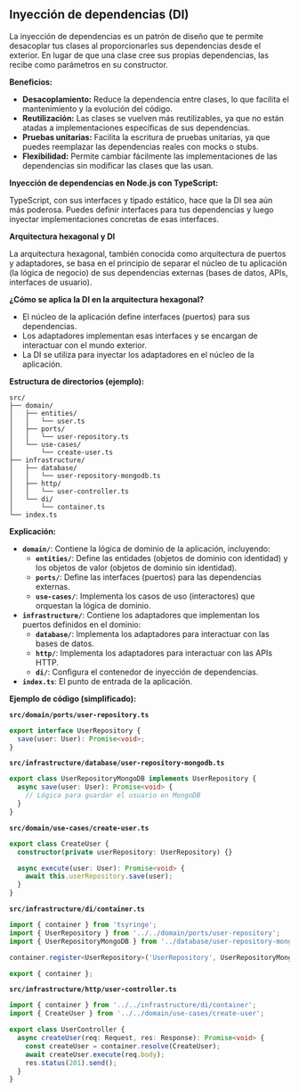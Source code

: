 
## Inyección de dependencias (DI)

La inyección de dependencias es un patrón de diseño que te permite desacoplar tus clases al proporcionarles sus dependencias desde el exterior. En lugar de que una clase cree sus propias dependencias, las recibe como parámetros en su constructor.

**Beneficios:**

* **Desacoplamiento:** Reduce la dependencia entre clases, lo que facilita el mantenimiento y la evolución del código.
* **Reutilización:** Las clases se vuelven más reutilizables, ya que no están atadas a implementaciones específicas de sus dependencias.
* **Pruebas unitarias:** Facilita la escritura de pruebas unitarias, ya que puedes reemplazar las dependencias reales con mocks o stubs.
* **Flexibilidad:** Permite cambiar fácilmente las implementaciones de las dependencias sin modificar las clases que las usan.

**Inyección de dependencias en Node.js con TypeScript:**

TypeScript, con sus interfaces y tipado estático, hace que la DI sea aún más poderosa. Puedes definir interfaces para tus dependencias y luego inyectar implementaciones concretas de esas interfaces.

**Arquitectura hexagonal y DI**

La arquitectura hexagonal, también conocida como arquitectura de puertos y adaptadores, se basa en el principio de separar el núcleo de tu aplicación (la lógica de negocio) de sus dependencias externas (bases de datos, APIs, interfaces de usuario).

**¿Cómo se aplica la DI en la arquitectura hexagonal?**

* El núcleo de la aplicación define interfaces (puertos) para sus dependencias.
* Los adaptadores implementan esas interfaces y se encargan de interactuar con el mundo exterior.
* La DI se utiliza para inyectar los adaptadores en el núcleo de la aplicación.

**Estructura de directorios (ejemplo):**

```
src/
├── domain/
│   ├── entities/
│   │   └── user.ts
│   ├── ports/
│   │   └── user-repository.ts
│   └── use-cases/
│       └── create-user.ts
├── infrastructure/
│   ├── database/
│   │   └── user-repository-mongodb.ts
│   ├── http/
│   │   └── user-controller.ts
│   └── di/
│       └── container.ts
└── index.ts
```

**Explicación:**

* **`domain/`**: Contiene la lógica de dominio de la aplicación, incluyendo:
    * **`entities/`**: Define las entidades (objetos de dominio con identidad) y los objetos de valor (objetos de dominio sin identidad).
    * **`ports/`**: Define las interfaces (puertos) para las dependencias externas.
    * **`use-cases/`**: Implementa los casos de uso (interactores) que orquestan la lógica de dominio.
* **`infrastructure/`**: Contiene los adaptadores que implementan los puertos definidos en el dominio:
    * **`database/`**: Implementa los adaptadores para interactuar con las bases de datos.
    * **`http/`**: Implementa los adaptadores para interactuar con las APIs HTTP.
    * **`di/`**: Configura el contenedor de inyección de dependencias.
* **`index.ts`**: El punto de entrada de la aplicación.

**Ejemplo de código (simplificado):**

**`src/domain/ports/user-repository.ts`**

```typescript
export interface UserRepository {
  save(user: User): Promise<void>;
}
```

**`src/infrastructure/database/user-repository-mongodb.ts`**

```typescript
export class UserRepositoryMongoDB implements UserRepository {
  async save(user: User): Promise<void> {
    // Lógica para guardar el usuario en MongoDB
  }
}
```

**`src/domain/use-cases/create-user.ts`**

```typescript
export class CreateUser {
  constructor(private userRepository: UserRepository) {}

  async execute(user: User): Promise<void> {
    await this.userRepository.save(user);
  }
}
```

**`src/infrastructure/di/container.ts`**

```typescript
import { container } from 'tsyringe';
import { UserRepository } from '../../domain/ports/user-repository';
import { UserRepositoryMongoDB } from '../database/user-repository-mongodb';

container.register<UserRepository>('UserRepository', UserRepositoryMongoDB);

export { container };
```

**`src/infrastructure/http/user-controller.ts`**

```typescript
import { container } from '../../infrastructure/di/container';
import { CreateUser } from '../../domain/use-cases/create-user';

export class UserController {
  async createUser(req: Request, res: Response): Promise<void> {
    const createUser = container.resolve(CreateUser);
    await createUser.execute(req.body);
    res.status(201).send();
  }
}
```
